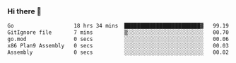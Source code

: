 ### Hi there 👋

<!--
**yeya24/yeya24** is a ✨ _special_ ✨ repository because its `README.md` (this file) appears on your GitHub profile.

Here are some ideas to get you started:

- 🔭 I’m currently working on ...
- 🌱 I’m currently learning ...
- 👯 I’m looking to collaborate on ...
- 🤔 I’m looking for help with ...
- 💬 Ask me about ...
- 📫 How to reach me: ...
- 😄 Pronouns: ...
- ⚡ Fun fact: ...
-->

<!--START_SECTION:waka-->

```txt
Go                   18 hrs 34 mins  ████████████████████████▓   99.19 %
GitIgnore file       7 mins          ▒░░░░░░░░░░░░░░░░░░░░░░░░   00.70 %
go.mod               0 secs          ░░░░░░░░░░░░░░░░░░░░░░░░░   00.06 %
x86 Plan9 Assembly   0 secs          ░░░░░░░░░░░░░░░░░░░░░░░░░   00.03 %
Assembly             0 secs          ░░░░░░░░░░░░░░░░░░░░░░░░░   00.02 %
```

<!--END_SECTION:waka-->
